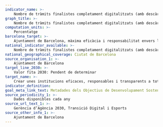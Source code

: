 ```yaml
---
indicator_name: >-
    Nombre de tràmits finalistes completament digitalitzats (amb descàrrega de document immediata)
graph_title: >-
    Nombre de tràmits finalistes completament digitalitzats (amb descàrrega de document immediata)
computation_units: >-
    Percentatge
barcelona_target: >-
    Ajuntament de Barcelona, màxima eficàcia i responsabilitat envers la ciutadania
national_indicator_available: >-
    Nombre de tràmits finalistes completament digitalitzats (amb descàrrega de document immediata)
national_geographical_coverage: Ciutat de Barcelona 
source_organisation_1: >-
    Ajuntament de Barcelona
target_line_2030: >-
    Valor fita 2030: Pendent de determinar
target_name: >-
    Crear unes institucions eficaces, responsables i transparents a tots els nivells
indicator_definition:
goal_meta_link_text: Metadades dels Objectius de Desenvolupament Sostenible de les Nacions Unides (pdf 894kB)
source_periodicity_1: >-
    Dades disponibles cada any
source_url_text_1: >-
    Gerència d’Agència 2030, Transició Digital i Esports
source_other_info_1: >-
    Ajuntament de Barcelona
---
```

